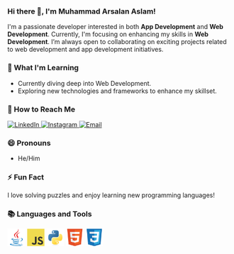 ### Hi there 👋, I'm Muhammad Arsalan Aslam!

I'm a passionate developer interested in both **App Development** and **Web Development**. Currently, I'm focusing on enhancing my skills in **Web Development**. I’m always open to collaborating on exciting projects related to web development and app development initiatives.

### 🌱 What I'm Learning
- Currently diving deep into Web Development.  
- Exploring new technologies and frameworks to enhance my skillset.

### 🔗 How to Reach Me

<p>
  <a href="https://www.linkedin.com/in/arsalan-aslam-9b106629b/">
    <img src="https://raw.githubusercontent.com/danielcranney/readme-generator/main/public/icons/socials/linkedin.svg" alt="LinkedIn" width="40" height="40"/>
  </a>
  <a href="https://www.instagram.com/arsalanaslam11/">
    <img src="https://raw.githubusercontent.com/danielcranney/readme-generator/main/public/icons/socials/instagram.svg" alt="Instagram" width="40" height="40"/>
  </a>
  <a href="mailto:aslamarsalan958@gmail.com">
 <img src="https://raw.githubusercontent.com/danielcranney/readme-generator/main/public/icons/socials/gmail.svg" alt="Email" width="40" height="40"/>  </a>
</p>

### 😄 Pronouns
- He/Him

### ⚡ Fun Fact
I love solving puzzles and enjoy learning new programming languages!

### 📚 Languages and Tools

<p>
  <img src="https://raw.githubusercontent.com/devicons/devicon/master/icons/java/java-original.svg" alt="Java" width="40" height="40"/>
  <img src="https://raw.githubusercontent.com/devicons/devicon/master/icons/javascript/javascript-original.svg" alt="JavaScript" width="40" height="40"/>
  <img src="https://raw.githubusercontent.com/devicons/devicon/master/icons/python/python-original.svg" alt="Python" width="40" height="40"/>
  <img src="https://raw.githubusercontent.com/devicons/devicon/master/icons/html5/html5-original.svg" alt="HTML5" width="40" height="40"/>
  <img src="https://raw.githubusercontent.com/devicons/devicon/master/icons/css3/css3-original.svg" alt="CSS3" width="40" height="40"/>
</p>
